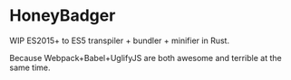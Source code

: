 # HoneyBadger

WIP ES2015+ to ES5 transpiler + bundler + minifier in Rust.

Because Webpack+Babel+UglifyJS are both awesome and terrible at the same time.
